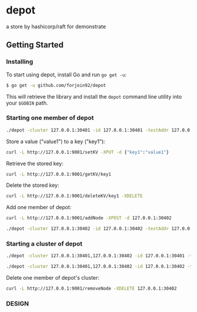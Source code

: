 # depot
a store by hashicorp/raft for demonstrate

## Getting Started

### Installing

To start using depot, install Go and run `go get -u`:

```sh
$ go get -u github.com/forjoin92/depot
```

This will retrieve the library and install the `depot` command line utility into
your `$GOBIN` path.

### Starting one member of depot

```sh
./depot -cluster 127.0.0.1:30401 -id 127.0.0.1:30401 -testAddr 127.0.0.1 -testPort 9001
```

Store a value ("value1") to a key ("key1"):

```sh
curl -L http://127.0.0.1:9001/setKV -XPUT -d {"key1":"value1"}
```

Retrieve the stored key:

```sh
curl -L http://127.0.0.1:9001/getKV/key1
```

Delete the stored key:

```sh
curl -L http://127.0.0.1:9001/deleteKV/key1 -XDELETE
```

Add one member of depot:

```sh
curl -L http://127.0.0.1:9001/addNode -XPOST -d 127.0.0.1:30402

./depot -cluster 127.0.0.1:30402 -id 127.0.0.1:30402 -testAddr 127.0.0.1 -testPort 9002
```

### Starting a cluster of depot

```sh
./depot -cluster 127.0.0.1:30401,127.0.0.1:30402 -id 127.0.0.1:30401 -testAddr 127.0.0.1 -testPort 9001

./depot -cluster 127.0.0.1:30401,127.0.0.1:30402 -id 127.0.0.1:30402 -testAddr 127.0.0.1 -testPort 9002
```

Delete one member of depot's cluster:

```sh
curl -L http://127.0.0.1:9001/removeNode -XDELETE 127.0.0.1:30402
```

### DESIGN
